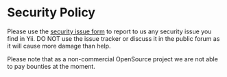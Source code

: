 # Security Policy

Please use the [security issue form](https://www.yiiframework.com/security) to report to us any security issue you find in Yii. DO NOT use the issue tracker or discuss it in the public forum as it will cause more damage than help.

Please note that as a non-commercial OpenSource project we are not able to pay bounties at the moment.
